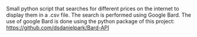 Small python script that searches for different prices on the internet to display them in a .csv file. The search is  performed using Google Bard.
The use of google Bard is done using the python package of this project: https://github.com/dsdanielpark/Bard-API
